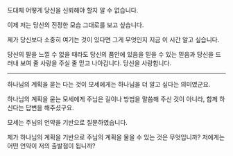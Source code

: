 도대체 어떻게 당신을 신뢰해야 할지 알 수 없습니다.

이제 저는 당신의 진정한 모습 그대로를 보고 싶습니다.

제가 당신보다 소중히 여기는 것이 있다면 그게 무엇인지 지금 이 시간 알고 싶습니다.

당신의 팔을 느낄 수 없을 때라도 당신의 품안에 있음을 믿을 수 있는 믿음과 당신을 드러내 보여 줄 사랑을 주실 줄 믿고 나아갑니다. 당신을 사랑합니다.

---
하나님의 계획을 묻는 다는 것이 모세에게는 하나님을 더 알고 싶다는 의미였군요.

하나님의 계획을 묻는 모세에게 주님은 길이나 방법을 말씀해 주신 것이 아니라, 함께 하신다는 답변을 해주셨구요.

모세는 주님의 언약을 기반으로 질문하였습니다.

제가 하나님의 계획을 기반으로 주님의 계획을 물을 수 있는 것은 무엇입니까?
저에게는 어떤 언약이 저의 출발점이 됩니까?


